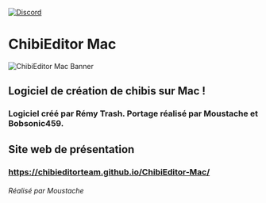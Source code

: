 [![Discord](https://img.shields.io/badge/Join%20our-Discord-5865F2?logo=discord&link=https://discord.gg/vtavcAH)](https://discord.gg/vtavcAH)

# ChibiEditor Mac
![ChibiEditor Mac Banner](https://raw.githubusercontent.com/ChibiEditorTeam/ChibiEditor-Mac/main/ChibiEditor%20Mac%20Banner.png)

## Logiciel de création de chibis sur Mac !
### Logiciel créé par Rémy Trash. Portage réalisé par Moustache et Bobsonic459.

## Site web de présentation
### https://chibieditorteam.github.io/ChibiEditor-Mac/
###### Réalisé par Moustache
